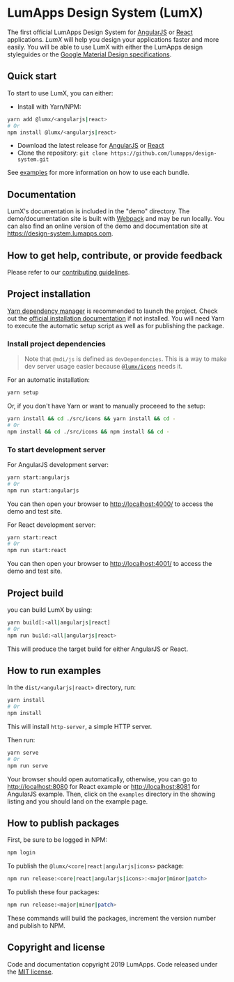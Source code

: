 # LumApps Design System (LumX)

The first official LumApps Design System for [AngularJS][angularjs] or [React][react] applications.
_LumX_ will help you design your applications faster and more easily. You will be able to use LumX with either the LumApps design styleguides or the [Google Material Design specifications][material].

## Quick start

To start to use LumX, you can either:

-   Install with Yarn/NPM:

```bash
yarn add @lumx/<angularjs|react>
# Or
npm install @lumx/<angularjs|react>
```

-   Download the latest release for [AngularJS][angularjs-release] or [React][react-release]
-   Clone the repository: `git clone https://github.com/lumapps/design-system.git`

See [examples](./dist/<angularjs|react>/examples) for more information on how to use each bundle.

## Documentation

LumX's documentation is included in the "demo" directory. The demo/documentation site is built with [Webpack][webpack] and may be run locally.
You can also find an online version of the demo and documentation site at https://design-system.lumapps.com.

## How to get help, contribute, or provide feedback

Please refer to our [contributing guidelines](CONTRIBUTING.md).

## Project installation

[Yarn dependency manager](https://yarnpkg.com/) is recommended to launch the project. Check out the [official installation documentation](https://yarnpkg.com/en/docs/install) if not installed.
You will need Yarn to execute the automatic setup script as well as for publishing the package.

### Install project dependencies

> Note that `@mdi/js` is defined as `devDependencies`. This is a way to make dev server usage easier because [`@lumx/icons`](./src/icons) needs it.

For an automatic installation:

```bash
yarn setup
```

Or, if you don't have Yarn or want to manually proceeed to the setup:

```bash
yarn install && cd ./src/icons && yarn install && cd -
# Or
npm install && cd ./src/icons && npm install && cd -
```

### To start development server

For AngularJS development server:

```bash
yarn start:angularjs
# Or
npm run start:angularjs
```

You can then open your browser to [http://localhost:4000/](http://localhost:4000/) to access the demo and test site.

For React development server:

```bash
yarn start:react
# Or
npm run start:react
```

You can then open your browser to [http://localhost:4001/](http://localhost:4001/) to access the demo and test site.

## Project build

you can build LumX by using:

```bash
yarn build[:<all|angularjs|react]
# Or
npm run build:<all|angularjs|react>
```

This will produce the target build for either AngularJS or React.

## How to run examples

In the `dist/<angularjs|react>` directory, run:

```bash
yarn install
# Or
npm install
```

This will install `http-server`, a simple HTTP server.

Then run:

```bash
yarn serve
# Or
npm run serve
```

Your browser should open automatically, otherwise, you can go to [http://localhost:8080](http://localhost:8080) for React example or [http://localhost:8081](http://localhost:8081) for AngularJS example.
Then, click on the `examples` directory in the showing listing and you should land on the example page.

## How to publish packages

First, be sure to be logged in NPM:

```bash
npm login
```

To publish the `@lumx/<core|react|angularjs|icons>` package:

```bash
npm run release:<core|react|angularjs|icons>:<major|minor|patch>
```

To publish these four packages:

```bash
npm run release:<major|minor|patch>
```

These commands will build the packages, increment the version number and publish to NPM.

## Copyright and license

Code and documentation copyright 2019 LumApps. Code released under the [MIT license](LICENSE.md).

[angularjs]: https://angularjs.org/
[react]: https://react.org/
[material]: http://www.google.com/design/spec/material-design/introduction.html
[angularjs-release]: https://www.npmjs.com/package/@lumx/angularjs
[react-release]: https://www.npmjs.com/package/@lumx/react
[webpack]: https://webpack.js.org/
